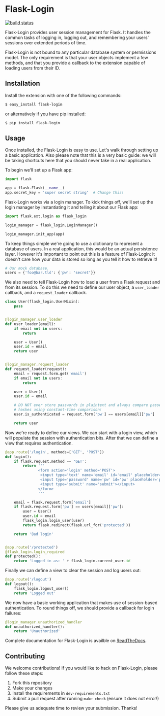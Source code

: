 # Flask-Login

[![build status](https://secure.travis-ci.org/maxcountryman/flask-login.png?branch=master)](https://travis-ci.org/#!/maxcountryman/flask-login)

Flask-Login provides user session management for Flask. It handles the common
tasks of logging in, logging out, and remembering your users' sessions over
extended periods of time.

Flask-Login is not bound to any particular database system or permissions
model. The only requirement is that your user objects implement a few methods,
and that you provide a callback to the extension capable of loading users from
their ID.

## Installation

Install the extension with one of the following commands:

```sh
$ easy_install flask-login
```

or alternatively if you have pip installed:

```sh
$ pip install flask-login
```

## Usage

Once installed, the Flask-Login is easy to use. Let's walk through setting up
a basic application. Also please note that this is a very basic guide: we will
be taking shortcuts here that you should never take in a real application.

To begin we'll set up a Flask app:

```python
import flask

app = flask.Flask(__name__)
app.secret_key = 'super secret string'  # Change this!
```

Flask-Login works via a login manager. To kick things off, we'll set up the
login manager by instantiating it and telling it about our Flask app:

```python
import flask.ext.login as flask_login

login_manager = flask_login.LoginManager()

login_manager.init_app(app)
```

To keep things simple we're going to use a dictionary to represent a database
of users. In a real application, this would be an actual persistence layer.
However it's important to point out this is a feature of Flask-Login: it
doesn't care how your data is stored so long as you tell it how to retrieve it!

```python
# Our mock database.
users = {'foo@bar.tld': {'pw': 'secret'}}
```

We also need to tell Flask-Login how to load a user from a Flask request and
from its session. To do this we need to define our user object, a
`user_loader` callback, and a `request_loader` callback.

```python
class User(flask_login.UserMixin):
    pass


@login_manager.user_loader
def user_loader(email):
    if email not in users:
        return

    user = User()
    user.id = email
    return user


@login_manager.request_loader
def request_loader(request):
    email = request.form.get('email')
    if email not in users:
        return

    user = User()
    user.id = email

    # DO NOT ever store passwords in plaintext and always compare password
    # hashes using constant-time comparison!
    user.is_authenticated = request.form['pw'] == users[email]['pw']

    return user
```

Now we're ready to define our views. We can start with a login view, which will
populate the session with authentication bits. After that we can define a view
that requires authentication.

```python
@app.route('/login', methods=['GET', 'POST'])
def login():
    if flask.request.method == 'GET':
        return '''
               <form action='login' method='POST'>
                <input type='text' name='email' id='email' placeholder='email'></input>
                <input type='password' name='pw' id='pw' placeholder='password'></input>
                <input type='submit' name='submit'></input>
               </form>
               '''

    email = flask.request.form['email']
    if flask.request.form['pw'] == users[email]['pw']:
        user = User()
        user.id = email
        flask_login.login_user(user)
        return flask.redirect(flask.url_for('protected'))

    return 'Bad login'


@app.route('/protected')
@flask_login.login_required
def protected():
    return 'Logged in as: ' + flask_login.current_user.id
```

Finally we can define a view to clear the session and log users out:

```python
@app.route('/logout')
def logout():
    flask_login.logout_user()
    return 'Logged out'
```

We now have a basic working application that makes use of session-based
authentication. To round things off, we should provide a callback for login
failures:

```python
@login_manager.unauthorized_handler
def unauthorized_handler():
    return 'Unauthorized'
```

Complete documentation for Flask-Login is availble on [ReadTheDocs](https://flask-login.readthedocs.io/en/latest/).


## Contributing

We welcome contributions! If you would like to hack on Flask-Login, please
follow these steps:

1. Fork this repository
2. Make your changes
3. Install the requirements in `dev-requirements.txt`
4. Submit a pull request after running `make check` (ensure it does not error!)

Please give us adequate time to review your submission. Thanks!
